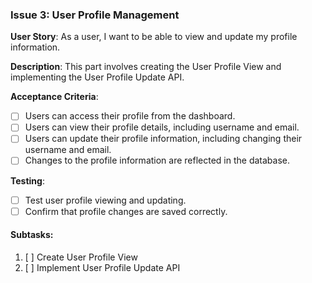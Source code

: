 ### **Issue 3: User Profile Management**

**User Story**: As a user, I want to be able to view and update my profile information.

**Description**: This part involves creating the User Profile View and implementing the User Profile Update API.

**Acceptance Criteria**:

- [ ] Users can access their profile from the dashboard.
- [ ] Users can view their profile details, including username and email.
- [ ] Users can update their profile information, including changing their username and email.
- [ ] Changes to the profile information are reflected in the database.

**Testing**:

- [ ] Test user profile viewing and updating.
- [ ] Confirm that profile changes are saved correctly.

#### Subtasks:

1. [ ] Create User Profile View
2. [ ] Implement User Profile Update API
